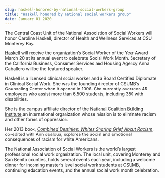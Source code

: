 ```yaml
---
slug: haskell-honored-by-national-social-workers-group
title: "Haskell honored by national social workers group"
date: January 01 2020
---
```


 
<p>
  The Central Coast Unit of the National Association of Social Workers will
  honor Caroline Haskell, director of Health and Wellness Services at CSU
  Monterey Bay.
</p>
<p>
  <a
    href="https://csumb.edu/pgcc/caroline&#45;haskell&#45;lcsw&#45;bcd&#45;founding&#45;director?_search=Caroline+Haskell"
    >Haskell</a
  >
  will receive the organization’s Social Worker of the Year Award March 20 at
  its annual event to celebrate Social Work Month. Secretary of the California
  Business, Consumer Services and Housing Agency Anna Caballero will be the
  featured speaker.
</p>
<p>
  Haskell is a licensed clinical social worker and a Board Certified Diplomate
  in Clinical Social Work. She was the founding director of CSUMB’s Counseling
  Center when it opened in 1996. She currently oversees 45 employees who assist
  more than 6,500 students, including 350 with disabilities.
</p>
<p>
  She is the campus affiliate director of the
  <a href="https://ncbi.org">National Coalition Building Institute</a>,an
  international organization whose mission is to eliminate racism and other
  forms of oppression.
</p>
<p>
  Her 2013 book,
  <em
    ><a href="https://www.combineddestinies.com"
      >Combined Destinies: Whites Sharing Grief About Racism</a
    ></em
  >, co&#45;edited with Ann Jealous, explores the social and emotional
  consequences of racism for white Americans.
</p>
<p>
  The National Association of Social Workers is the world’s largest professional
  social work organization. The local unit, covering Monterey and San Benito
  counties, holds several events each year, including a welcome dinner for
  incoming master’s level social work students at CSUMB, continuing education
  events, and the annual social work month celebration.
</p>
 
